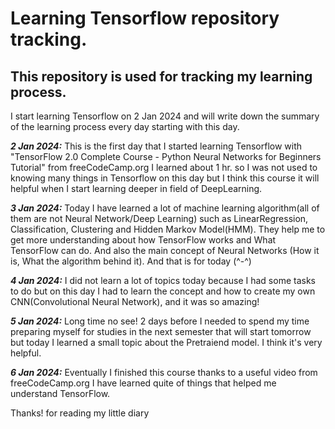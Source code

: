# Learning Tensorflow repository tracking.
## This repository is used for tracking my learning process.
I start learning Tensorflow on 2 Jan 2024 and will write down the summary of the learning process every day starting with this day.

***2 Jan 2024:*** This is the first day that I started learning Tensorflow with "TensorFlow 2.0 Complete Course - Python Neural Networks for Beginners Tutorial" from freeCodeCamp.org I learned about 1 hr. so I was not used to knowing many things in Tensorflow on this day but I think this course it will helpful when I start learning deeper in field of DeepLearning.

***3 Jan 2024:*** Today I have learned a lot of machine learning algorithm(all of them are not Neural Network/Deep Learning) such as LinearRegression, Classification, Clustering and Hidden Markov Model(HMM). They help me to get more understanding about how TensorFlow works and What TensorFlow can do. And also the main concept of Neural Networks (How it is, What the algorithm behind it). And that is for today (^-^)

***4 Jan 2024:*** I did not learn a lot of topics today because I had some tasks to do but on this day I had to learn the concept and how to create my own CNN(Convolutional Neural Network), and it was so amazing!

***5 Jan 2024:*** Long time no see! 2 days before I needed to spend my time preparing myself for studies in the next semester that will start tomorrow but today I learned a small topic about the Pretraiend model. I think it's very helpful.

***6 Jan 2024:*** Eventually I finished this course thanks to a useful video from freeCodeCamp.org I have learned quite of things that helped me understand TensorFlow.

Thanks! for reading my little diary